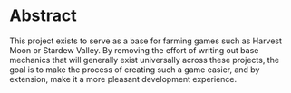 # Abstract

This project exists to serve as a base for farming games such as Harvest Moon or Stardew Valley. By removing the effort of writing out base mechanics that will generally exist universally across these projects, the goal is to make the process of creating such a game easier, and by extension, make it a more pleasant development experience.
